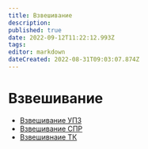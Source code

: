 ```yaml
---
title: Взвешивание
description: 
published: true
date: 2022-09-12T11:22:12.993Z
tags: 
editor: markdown
dateCreated: 2022-08-31T09:03:07.874Z
---
```


# Взвешивание

* [Взвешивание УПЗ](vzveshivanie-upz.md)
* [Взвешивание СПР](vzveshivanie-spr.md)
* [Взвешивнаие ТК](vzveshivanie-tk.md)
